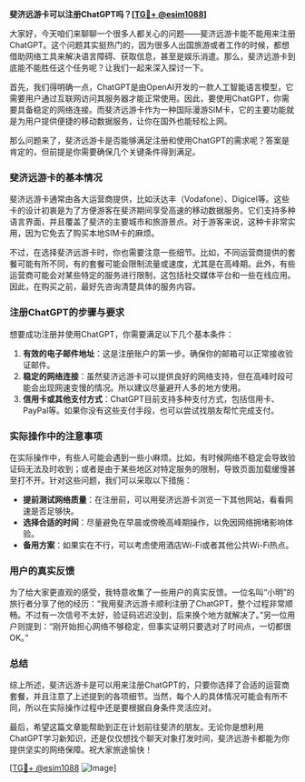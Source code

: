 **斐济远游卡可以注册ChatGPT吗？[[TG💪+ @esim1088](https://t.me/s/esim1088)]**

大家好，今天咱们来聊聊一个很多人都关心的问题——斐济远游卡能不能用来注册ChatGPT。这个问题其实挺热门的，因为很多人出国旅游或者工作的时候，都想借助网络工具来解决语言障碍、获取信息，甚至是娱乐消遣。那么，斐济远游卡到底能不能胜任这个任务呢？让我们一起来深入探讨一下。

首先，我们得明确一点，ChatGPT是由OpenAI开发的一款人工智能语言模型，它需要用户通过互联网访问其服务器才能正常使用。因此，要使用ChatGPT，你需要具备稳定的网络连接。而斐济远游卡作为一种国际漫游SIM卡，它的主要功能就是为用户提供便捷的移动数据服务，让你在国外也能轻松上网。

那么问题来了，斐济远游卡是否能够满足注册和使用ChatGPT的需求呢？答案是肯定的，但前提是你需要确保几个关键条件得到满足。

### 斐济远游卡的基本情况

斐济远游卡通常由各大运营商提供，比如沃达丰（Vodafone）、Digicel等。这些卡的设计初衷是为了方便游客在斐济期间享受高速的移动数据服务。它们支持多种语言界面，并且覆盖了斐济的主要城市和旅游景点。对于游客来说，这种卡非常实用，因为它免去了购买本地SIM卡的麻烦。

不过，在选择斐济远游卡时，你也需要注意一些细节。比如，不同运营商提供的套餐可能有所不同，有的套餐可能会限制流量或速度，尤其是在高峰期。此外，有些运营商可能会对某些特定的服务进行限制，这包括社交媒体平台和一些在线应用。因此，在购买之前，最好先咨询清楚具体的服务内容。

### 注册ChatGPT的步骤与要求

想要成功注册并使用ChatGPT，你需要满足以下几个基本条件：

1. **有效的电子邮件地址**：这是注册账户的第一步。确保你的邮箱可以正常接收验证邮件。
2. **稳定的网络连接**：虽然斐济远游卡可以提供良好的网络支持，但在高峰时段可能会出现网速变慢的情况。所以建议尽量避开人多的地方使用。
3. **信用卡或其他支付方式**：ChatGPT目前支持多种支付方式，包括信用卡、PayPal等。如果你没有这些支付手段，也可以尝试找朋友帮忙完成支付。

### 实际操作中的注意事项

在实际操作中，有些人可能会遇到一些小麻烦。比如，有时候网络不稳定会导致验证码无法及时收到；或者是由于某些地区对特定服务的限制，导致页面加载缓慢甚至打不开。针对这些问题，我们可以采取以下措施：

- **提前测试网络质量**：在注册前，可以用斐济远游卡浏览一下其他网站，看看网速是否足够快。
- **选择合适的时间**：尽量避免在早晨或傍晚高峰期操作，以免因网络拥堵影响体验。
- **备用方案**：如果实在不行，可以考虑使用酒店Wi-Fi或者其他公共Wi-Fi热点。

### 用户的真实反馈

为了给大家更直观的感受，我特意收集了一些用户的真实反馈。一位名叫“小明”的旅行者分享了他的经历：“我用斐济远游卡顺利注册了ChatGPT，整个过程非常顺畅。不过有一次信号不太好，验证码迟迟没到，后来换个地方就解决了。”另一位用户则提到：“刚开始担心网络不够稳定，但事实证明只要选对了时间点，一切都很OK。”

### 总结

综上所述，斐济远游卡是可以用来注册ChatGPT的，只要你选择了合适的运营商套餐，并且注意了上述提到的各项细节。当然，每个人的具体情况可能会有所不同，所以在实际操作过程中还是要根据自身条件灵活应对。

最后，希望这篇文章能帮助到正在计划前往斐济的朋友。无论你是想利用ChatGPT学习新知识，还是仅仅想找个聊天对象打发时间，斐济远游卡都能为你提供坚实的网络保障。祝大家旅途愉快！

[[TG💪+ @esim1088](https://t.me/s/esim1088) ![Image](https://i.postimg.cc/4NQfJmqS/Snipaste-2025-05-13-00-14-12.png)]